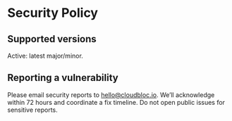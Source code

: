 # Security Policy

## Supported versions
Active: latest major/minor.

## Reporting a vulnerability
Please email security reports to hello@cloudbloc.io.
We’ll acknowledge within 72 hours and coordinate a fix timeline.
Do not open public issues for sensitive reports.
